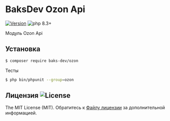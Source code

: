 # BaksDev Ozon Api

[![Version](https://img.shields.io/badge/version-7.1.9-blue)](https://github.com/baks-dev/ozon/releases)
![php 8.3+](https://img.shields.io/badge/php-min%208.3-red.svg)

Модуль Ozon Api

## Установка

``` bash
$ composer require baks-dev/ozon
```

Тесты

``` bash
$ php bin/phpunit --group=ozon
```


## Лицензия ![License](https://img.shields.io/badge/MIT-green)

The MIT License (MIT). Обратитесь к [Файлу лицензии](LICENSE.md) за дополнительной информацией.
